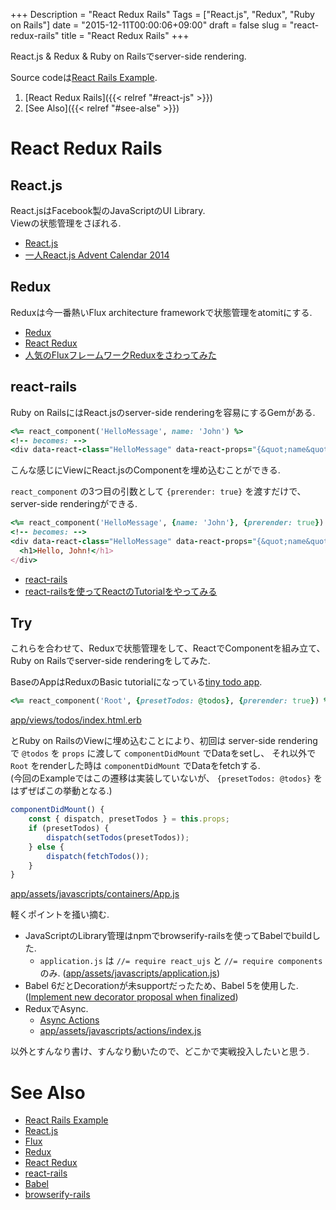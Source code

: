 +++
Description = "React Redux Rails"
Tags = ["React.js", "Redux", "Ruby on Rails"]
date = "2015-12-11T00:00:06+09:00"
draft = false
slug = "react-redux-rails"
title = "React Redux Rails"
+++

React.js & Redux & Ruby on Railsでserver-side rendering.

<!--more-->

Source codeは[React Rails Example](https://github.com/Rudolph-Miller/react_rails_example).

1. [React Redux Rails]({{< relref "#react-js" >}})
1. [See Also]({{< relref "#see-alse" >}})


# React Redux Rails

## React.js

React.jsはFacebook製のJavaScriptのUI Library.  
Viewの状態管理をさぼれる.

- [React.js](https://github.com/facebook/react)
- [一人React.js Advent Calendar 2014](http://qiita.com/advent-calendar/2014/reactjs)

## Redux

Reduxは今一番熱いFlux architecture frameworkで状態管理をatomitにする.

- [Redux](https://github.com/rackt/redux)
- [React Redux](https://github.com/rackt/react-redux)
- [人気のFluxフレームワークReduxをさわってみた](http://amagitakayosi.hatenablog.com/entry/2015/07/30/000000)

## react-rails

Ruby on RailsにはReact.jsのserver-side renderingを容易にするGemがある.

```rb
<%= react_component('HelloMessage', name: 'John') %>
<!-- becomes: -->
<div data-react-class="HelloMessage" data-react-props="{&quot;name&quot;:&quot;John&quot;}"></div>
```

こんな感じにViewにReact.jsのComponentを埋め込むことができる.

`react_component` の3つ目の引数として `{prerender: true}` を渡すだけで、server-side renderingができる.

```rb
<%= react_component('HelloMessage', {name: 'John'}, {prerender: true}) %>
<!-- becomes: -->
<div data-react-class="HelloMessage" data-react-props="{&quot;name&quot;:&quot;John&quot;}">
  <h1>Hello, John!</h1>
</div>
```

- [react-rails](https://github.com/reactjs/react-rails)
- [react-railsを使ってReactのTutorialをやってみる](http://qiita.com/joe-re/items/96f12dda4a62470d1d7c)

## Try

これらを合わせて、Reduxで状態管理をして、ReactでComponentを組み立て、Ruby on Railsでserver-side renderingをしてみた.

BaseのAppはReduxのBasic tutorialになっている[tiny todo app](http://rackt.org/redux/docs/basics/ExampleTodoList.html).

```rb
<%= react_component('Root', {presetTodos: @todos}, {prerender: true}) %>
```

[app/views/todos/index.html.erb](https://github.com/Rudolph-Miller/react_rails_example/blob/ab95d682a10b91358f01bb431be2cdb397795cdd/app/views/todos/index.html.erb#L1)

とRuby on RailsのViewに埋め込むことにより、初回は server-side renderingで `@todos` を `props` に渡して `componentDidMount` でDataをsetし、
それ以外で `Root` をrenderした時は `componentDidMount` でDataをfetchする.  
(今回のExampleではこの遷移は実装していないが、 `{presetTodos: @todos}` をはずぜばこの挙動となる.)


```js
componentDidMount() {
	const { dispatch, presetTodos } = this.props;
	if (presetTodos) {
		dispatch(setTodos(presetTodos));
	} else {
		dispatch(fetchTodos());
	}
}
```

[app/assets/javascripts/containers/App.js](https://github.com/Rudolph-Miller/react_rails_example/blob/ab95d682a10b91358f01bb431be2cdb397795cdd/app/assets/javascripts/containers/App.js#L38-L45)


軽くポイントを掻い摘む.

- JavaScriptのLibrary管理はnpmでbrowserify-railsを使ってBabelでbuildした.
  - `application.js` は `//= require react_ujs` と `//= require components` のみ. ([app/assets/javascripts/application.js](https://github.com/Rudolph-Miller/react_rails_example/blob/c07553236da0464393fccf75ecb6a3d61f48b4e2/app/assets/javascripts/application.js#L1-L2))
- Babel 6だとDecorationが未supportだったため、Babel 5を使用した. ([Implement new decorator proposal when finalized](http://phabricator.babeljs.io/T2645))
- ReduxでAsync.
  - [Async Actions](http://rackt.org/redux/docs/advanced/AsyncActions.html)
  - [app/assets/javascripts/actions/index.js](https://github.com/Rudolph-Miller/react_rails_example/blob/ab95d682a10b91358f01bb431be2cdb397795cdd/app/assets/javascripts/actions/index.js#L34-L54)


以外とすんなり書け、すんなり動いたので、どこかで実戦投入したいと思う.


# See Also

- [React Rails Example](https://github.com/Rudolph-Miller/react_rails_example)
- [React.js](https://github.com/facebook/react)
- [Flux](https://github.com/facebook/flux)
- [Redux](https://github.com/rackt/redux)
- [React Redux](https://github.com/rackt/react-redux)
- [react-rails](https://github.com/reactjs/react-rails)
- [Babel](https://github.com/browserify-rails/browserify-rails)
- [browserify-rails](https://github.com/browserify-rails/browserify-rails)
